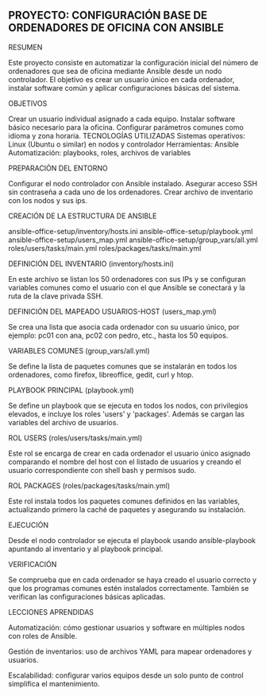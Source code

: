PROYECTO: CONFIGURACIÓN BASE DE ORDENADORES DE OFICINA CON ANSIBLE
---------------------------------------------------------------------------------------------------------------------------------------------------------------------------------------------------------------
RESUMEN

Este proyecto consiste en automatizar la configuración inicial del número de ordenadores que sea de oficina mediante Ansible desde un nodo controlador. El objetivo es crear un usuario único en cada ordenador, instalar software común y aplicar configuraciones básicas del sistema.

OBJETIVOS

Crear un usuario individual asignado a cada equipo.
Instalar software básico necesario para la oficina.
Configurar parámetros comunes como idioma y zona horaria.
TECNOLOGÍAS UTILIZADAS
Sistemas operativos: Linux (Ubuntu o similar) en nodos y controlador
Herramientas: Ansible
Automatización: playbooks, roles, archivos de variables

PREPARACIÓN DEL ENTORNO

Configurar el nodo controlador con Ansible instalado.
Asegurar acceso SSH sin contraseña a cada uno de los ordenadores.
Crear archivo de inventario con los nodos y sus ips.

CREACIÓN DE LA ESTRUCTURA DE ANSIBLE

ansible-office-setup/inventory/hosts.ini
ansible-office-setup/playbook.yml
ansible-office-setup/users_map.yml
ansible-office-setup/group_vars/all.yml
roles/users/tasks/main.yml
roles/packages/tasks/main.yml

DEFINICIÓN DEL INVENTARIO (inventory/hosts.ini)

En este archivo se listan los 50 ordenadores con sus IPs y se configuran variables comunes como el usuario con el que Ansible se conectará y la ruta de la clave privada SSH.

DEFINICIÓN DEL MAPEADO USUARIOS-HOST (users_map.yml)

Se crea una lista que asocia cada ordenador con su usuario único, por ejemplo: pc01 con ana, pc02 con pedro, etc., hasta los 50 equipos.

VARIABLES COMUNES (group_vars/all.yml)

Se define la lista de paquetes comunes que se instalarán en todos los ordenadores, como firefox, libreoffice, gedit, curl y htop.

PLAYBOOK PRINCIPAL (playbook.yml)

Se define un playbook que se ejecuta en todos los nodos, con privilegios elevados, e incluye los roles 'users' y 'packages'. Además se cargan las variables del archivo de usuarios.

ROL USERS (roles/users/tasks/main.yml)

Este rol se encarga de crear en cada ordenador el usuario único asignado comparando el nombre del host con el listado de usuarios y creando el usuario correspondiente con shell bash y permisos sudo.

ROL PACKAGES (roles/packages/tasks/main.yml)

Este rol instala todos los paquetes comunes definidos en las variables, actualizando primero la caché de paquetes y asegurando su instalación.

EJECUCIÓN

Desde el nodo controlador se ejecuta el playbook usando ansible-playbook apuntando al inventario y al playbook principal.

VERIFICACIÓN

Se comprueba que en cada ordenador se haya creado el usuario correcto y que los programas comunes estén instalados correctamente. También se verifican las configuraciones básicas aplicadas.

LECCIONES APRENDIDAS

Automatización: cómo gestionar usuarios y software en múltiples nodos con roles de Ansible.

Gestión de inventarios: uso de archivos YAML para mapear ordenadores y usuarios.

Escalabilidad: configurar varios equipos desde un solo punto de control simplifica el mantenimiento.
